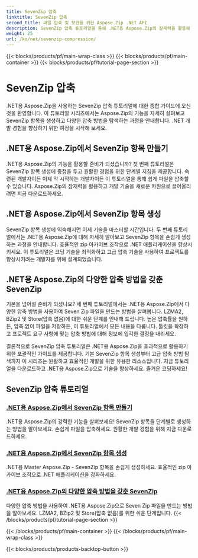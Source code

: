 ```yaml
---
title: SevenZip 압축
linktitle: SevenZip 압축
second_title: 파일 압축 및 보관을 위한 Aspose.Zip .NET API
description: SevenZip 압축 튜토리얼을 통해 .NET용 Aspose.Zip의 잠재력을 활용해 보세요. SevenZip 항목을 손쉽게 생성하고 다양한 압축 방법을 탐색해 보세요.
weight: 25
url: /ko/net/sevenzip-compression/
---
```


{{< blocks/products/pf/main-wrap-class >}}
{{< blocks/products/pf/main-container >}}
{{< blocks/products/pf/tutorial-page-section >}}

# SevenZip 압축



.NET용 Aspose.Zip을 사용하는 SevenZip 압축 튜토리얼에 대한 종합 가이드에 오신 것을 환영합니다. 이 튜토리얼 시리즈에서는 Aspose.Zip의 기능을 자세히 살펴보고 SevenZip 항목을 생성하고 다양한 압축 방법을 탐색하는 과정을 안내합니다. .NET 개발 경험을 향상하기 위한 여정을 시작해 보세요.

## .NET용 Aspose.Zip에서 SevenZip 항목 만들기

.NET용 Aspose.Zip의 기능을 활용할 준비가 되셨습니까? 첫 번째 튜토리얼은 SevenZip 항목 생성에 중점을 두고 원활한 경험을 위한 단계별 지침을 제공합니다. 숙련된 개발자이든 이제 막 시작하는 개발자이든 이 튜토리얼을 통해 쉽게 파일을 압축할 수 있습니다. Aspose.Zip의 잠재력을 활용하고 개발 기술을 새로운 차원으로 끌어올리려면 지금 다운로드하세요.

## .NET용 Aspose.Zip에서 SevenZip 항목 생성

SevenZip 항목 생성에 익숙해지면 이제 기술을 마스터할 시간입니다. 두 번째 튜토리얼에서는 .NET용 Aspose.Zip에 대해 자세히 알아보고 SevenZip 항목을 손쉽게 생성하는 과정을 안내합니다. 효율적인 zip 아카이브 조작으로 .NET 애플리케이션을 향상시키세요. 이 튜토리얼은 코딩 기술을 최적화하고 고급 압축 기술을 사용하여 프로젝트를 향상시키려는 개발자를 위해 설계되었습니다.

## .NET용 Aspose.Zip의 다양한 압축 방법을 갖춘 SevenZip

기본을 넘어설 준비가 되셨나요? 세 번째 튜토리얼에서는 .NET용 Aspose.Zip에서 다양한 압축 방법을 사용하여 Seven Zip 파일을 만드는 방법을 살펴봅니다. LZMA2, BZip2 및 Store(압축 없음)에 대한 쉬운 단계를 안내해 드립니다. 높은 압축률을 원하든, 압축 없이 파일을 저장하든, 이 튜토리얼에서 모든 내용을 다룹니다. 툴킷을 확장하고 프로젝트 요구 사항에 맞는 압축 방법에 대해 정보에 입각한 결정을 내리세요.

결론적으로 SevenZip 압축 튜토리얼은 .NET용 Aspose.Zip을 효과적으로 활용하기 위한 포괄적인 가이드를 제공합니다. 기본 SevenZip 항목 생성부터 고급 압축 방법 탐색까지 이 시리즈는 원활하고 효율적인 개발을 위한 유용한 리소스입니다. 지금 튜토리얼을 다운로드하고 .NET용 Aspose.Zip으로 기술을 향상하세요. 즐거운 코딩하세요!
## SevenZip 압축 튜토리얼
### [.NET용 Aspose.Zip에서 SevenZip 항목 만들기](./create-sevenzip-entries/)
.NET용 Aspose.Zip의 강력한 기능을 살펴보세요! SevenZip 항목을 단계별로 생성하는 방법을 알아보세요. 손쉽게 파일을 압축하세요. 원활한 개발 경험을 위해 지금 다운로드하세요.
### [.NET용 Aspose.Zip에서 SevenZip 항목 생성](./create-sevenzip-entry/)
.NET용 Master Aspose.Zip - SevenZip 항목을 손쉽게 생성하세요. 효율적인 zip 아카이브 조작으로 .NET 애플리케이션을 강화하세요.
### [.NET용 Aspose.Zip의 다양한 압축 방법을 갖춘 SevenZip](./sevenzip-various-compression-methods/)
다양한 압축 방법을 사용하여 .NET용 Aspose.Zip으로 Seven Zip 파일을 만드는 방법을 알아보세요. LZMA2, BZip2 및 Store(압축 없음)를 위한 쉬운 단계입니다.
{{< /blocks/products/pf/tutorial-page-section >}}

{{< /blocks/products/pf/main-container >}}
{{< /blocks/products/pf/main-wrap-class >}}

{{< blocks/products/products-backtop-button >}}
